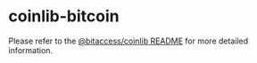 coinlib-bitcoin
=================

Please refer to the [@bitaccess/coinlib README](../coinlib/README.md) for more detailed information.
